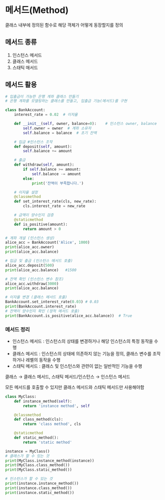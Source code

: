 # 메서드(Method)

클래스 내부에 정의된 함수로 해당 객체가 어떻게 동장할지를 정의

## 메서드 종류

1. 인스턴스 메서드
2. 클래스 메서드
3. 스태틱 매서드

## 메서드 활용

```python
# 입출금이 가능한 은행 계좌 클래스 만들기
# 은행 계좌를 모델링하는 클래스를 만들고, 입출금 기능(메서드)를 구현

class BankAccount:
    interest_rate = 0.02  # 이자율

    def __init__(self, owner, balance=0):    # 인스턴스 owner, balance
        self.owner = owner  # 계좌 소유자
        self.balance = balance  # 초기 잔액

    # 입금 #인스턴스 조작
    def deposit(self, amount):
        self.balance += amount

    # 출금
    def withdraw(self, amount):
        if self.balance >= amount:
            self.balance -= amount
        else:
            print('잔액이 부족합니다.')

    # 이자율 설정
    @classmethod
    def set_interest_rate(cls, new_rate):
        cls.interest_rate = new_rate        

    # 금액이 양수인지 검증
    @staticmethod
    def is_positive(amount):
        return amount > 0

# 계좌 개설 (인스턴스 생성)
alice_acc = BankAccount('Alice', 1000)
print(alice_acc.owner)
print(alice_acc.balance)

# 입금 및 출금 (인스턴스 메서드 호출)
alice_acc.deposit(500)
print(alice_acc.balance)   #1500

# 잔액 확인 (인스턴스 변수 참조)
alice_acc.withdraw(3000)
print(alice_acc.balance)

# 이자율 변경 (클래스 메서드 호출)
BankAccount.set_interest_rate(0.03) # 0.03
print(BankAccount.interest_rate)
# 잔액이 양수인지 확인 (정적 메서드 호출)
print(BankAccount.is_positive(alice_acc.balance))  # True

```

### 메서드 정리

- 인스턴스 메서드 : 인스턴스의 상태를 변경하거나 해당 인스턴스의 특정 동작을 수행
- 클래스 메서드 : 인스턴스의 상태에 의존하지 않는 기능을 정의, 클래스 변수를 조작하거나 레벨의 동작을 수행
- 스태틱 메서드 : 클래스 및 인스턴스와 관련이 없는 일반적인 기능을 수행

클래스 → 클래스 메서드, 스태틱 메서드/인스턴스 → 인스턴스 메서드

모든 메서드를 호출할 수 있지만 클래스 메서드와 스태틱 메서드만 사용해야함

```python
class MyClass:
    def instance_method(self):
        return 'instance method', self

    @classmethod
    def class_method(cls):
        return 'class method', cls

    @staticmethod
    def static_method():
        return 'static method'

instance = MyClass()
# 클래스가 할 수 있는 것
print(MyClass.instance_method(instance))
print(MyClass.class_method())
print(MyClass.static_method())

# 인스턴스가 할 수 있는 것
print(instance.instance_method())
print(instance.class_method())
print(instance.static_method())

```